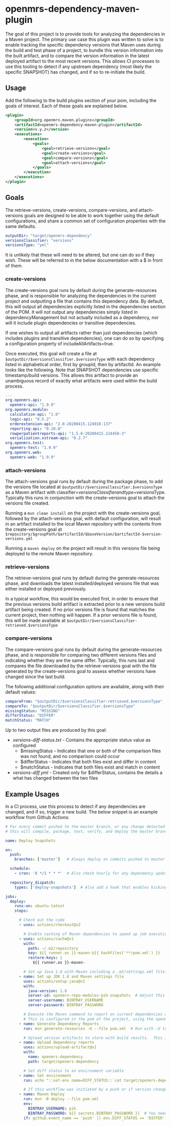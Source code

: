 openmrs-dependency-maven-plugin
==============================

The goal of this project is to provide tools for analyzing the dependencies in a Maven project.
The primary use case this plugin was written to solve is to enable tracking the specific dependency versions that
Maven uses during the build and test phase of a project, to bundle this version information into the built artifact,
and to compare the version information in the latest deployed artifact to the most recent versions.
This allows CI processes to use this tooling to detect if any upstream dependency (most likely the specific 
SNAPSHOT) has changed, and if so to re-initiate the build.

## Usage

Add the following to the build plugins section of your pom, including the goals of interest.
Each of these goals are explained below.

```xml
<plugin>
    <groupId>org.openmrs.maven.plugins</groupId>
    <artifactId>openmrs-dependency-maven-plugin</artifactId>
    <version>x.y.z</version>
    <executions>
        <execution>
            <goals>
                <goal>retrieve-versions</goal>
                <goal>create-versions</goal>
                <goal>compare-versions</goal>
                <goal>attach-versions</goal>
            </goals>
        </execution>
    </executions>
</plugin>
```

## Goals

The retrieve-versions, create-versions, compare-versions, and attach-versions goals are designed to be able to 
work together using the default configurations, and share a common set of configuration properties with the same defaults.

```yaml
outputDir: "target/openmrs-dependency"
versionsClassifier: "versions"
versionsType: "yml"
```
It is unlikely that these will need to be altered, but one can do so if they wish.  These will be referred to in the
below documentation with a $ in front of them.

### create-versions

The create-versions goal runs by default during the generate-resources phase, 
and is responsible for analyzing the dependencies in the current project and outputting a file 
that contains this dependency data.  By default, this will output all dependencies explicitly listed in the 
dependencies section of the POM.  It will _not_ output any dependencies simply listed in dependencyManagement but not
actually included as a dependency, nor will it include plugin dependencies or transitive dependencies.

If one wishes to output all artifacts rather than just dependencies (which includes plugins and transitive dependencies),
one can do so by specifying a configuration property of includeAllArtifacts=true.

Once executed, this goal will create a file at ```$outputDir/$versionsClassifier.$versionsType``` with each dependency 
listed in alphabetical order, first by groupId, then by artifactId.  An example looks like the following.  Note 
that SNAPSHOT dependencies use specific timestamp/build versions.  This allows this artifact to provide an
unambiguous record of exactly what artifacts were used within the build process.

```yaml
---
org.openmrs.api:
  openmrs-api: "1.9.9"
org.openmrs.module:
  calculation-api: "1.0"
  logic-api: "0.5.2"
  orderextension-api: "2.0-20200415.124018-137"
  reporting-api: "0.10.0"
  rowperpatientreports-api: "1.5.6-20200415.124450-3"
  serialization.xstream-api: "0.2.7"
org.openmrs.test:
  openmrs-test: "1.9.9"
org.openmrs.web:
  openmrs-web: "1.9.9"
```
### attach-versions

The attach-versions goal runs by default during the package phase, to add the versions file located at 
```$outputDir/$versionsClassifier.$versionsType``` as a Maven artifact with classifier=$versionsClassifier and type=$versionsType.
Typically this runs in conjunction with the create-versions goal to attach the versions file created.

Running a ```mvn clean install``` on the project with the create-versions goal, followed by the attach-versions goal,
with default configuration, will result in an artifact installed to the local Maven repository with the contents
from the create-versions goal at ```$repository/$groupPath/$artifactId/$baseVersion/$artifactId-$version-versions.yml```

Running a ```maven deploy``` on the project will result in this versions file being deployed to the remote Maven repository.

### retrieve-versions

The retrieve-versions goal runs by default during the generate-resources phase,
and downloads the latest installed/deployed versions file that was either installed or deployed previously.

In a typical workflow, this would be executed first, in order to ensure that the previous versions build artifact is
extracted prior to a new versions build artifact being created.  If no prior versions file is found that matches the 
current project, then nothing will happen.  If a prior versions file is found, this will be made available at
```$outputDir/$versionsClassifier-retrieved.$versionsType```

### compare-versions

The compare-versions goal runs by default during the generate-resources phase, and is responsible for comparing two
different versions files and indicating whether they are the same differ.  Typically, this runs last and compares the file
downloaded by the retrieve-versions goal with the file generated by the create-versions goal to assess whether versions
have changed since the last build.

The following additional configuration options are available, along with their default values:

```yaml
compareFrom: "$outputDir/$versionsClassifier-retrieved.$versionsType"
compareTo: "$outputDir/$versionsClassifier.$versionsType"
missingStatus: "MISSING"
differStatus: "DIFFER"
matchStatus: "MATCH"
```

Up to two output files are produced by this goal:

* *versions-diff-status.txt* - Contains the appropriate status value as configured
  * $missingStatus - Indicates that one or both of the comparison files was not found, and no comparison could occur
  * $differStatus - Indicates that both files exist and differ in content
  * $matchStatus - Indicates that both files exist and match in content
* *versions-diff.yml* - Created only for $differStatus, contains the details a what has changed between the two files

## Example Usages

In a CI process, use this process to detect if any dependencies are changed, and if so, trigger a new build.
The below snippet is an example workflow from Github Actions:

```yaml
# For every commit pushed to the master branch, or any change detected to dependencies in Maven,
# this will compile, package, test, verify, and deploy the master branch.

name: Deploy Snapshots

on:
  push:
    branches: ['master']   # Always deploy on commits pushed to master

  schedule:
    - cron: '0 */1 * * *'  # Also check hourly for any dependency updates (adjust schedule as needed)

  repository_dispatch:
    types: ['deploy-snapshots']  # Also add a hook that enables kicking this off manually if desired

jobs:
  deploy:
    runs-on: ubuntu-latest
    steps:

      # Check out the code
      - uses: actions/checkout@v2

        # Enable caching of Maven dependencies to speed up job execution.  See https://github.com/actions/cache
      - uses: actions/cache@v1
        with:
          path: ~/.m2/repository
          key: ${{ runner.os }}-maven-${{ hashFiles('**/pom.xml') }}
          restore-keys: |
            ${{ runner.os }}-maven-

        # Set up Java 1.8 with Maven including a .m2/settings.xml file.  See https://github.com/actions/setup-java
      - name: Set up JDK 1.8 and Maven settings file
        uses: actions/setup-java@v1
        with:
          java-version: 1.8
          server-id: openmrs-repo-modules-pih-snapshots  # Adjust this to match the distributionManagement of your pom
          server-username: BINTRAY_USERNAME
          server-password: BINTRAY_PASSWORD

        # Execute the Maven command to report on current dependencies and most recently deployed dependencies
        # This is configured in the pom of the project, using the openmrs-dependencies plugin
      - name: Generate Dependency Reports
        run: mvn generate-resources -U --file pom.xml  # Run with -U to ensure it always updates from remote repositories

        # Upload version artifacts to store with build results.  This is a helpful build artifact to preserve.
      - name: Upload dependency reports
        uses: actions/upload-artifact@v1
        with:
          name: openmrs-dependency
          path: target/openmrs-dependency

        # Set diff status to an environment variable
      - name: Set environment
        run: echo "::set-env name=DIFF_STATUS::`cat target/openmrs-dependency/versions-diff-status.txt`"

        # If this workflow was initiated by a push or if version changes are detected, initiate redeploy
      - name: Maven Deploy
        run: mvn -B deploy --file pom.xml
        env:
          BINTRAY_USERNAME: pih
          BINTRAY_PASSWORD: ${{ secrets.BINTRAY_PASSWORD }}  # You need to ensure this secret is added to your gihhub repo
        if: github.event_name == 'push' || env.DIFF_STATUS == 'DIFFER'





```
